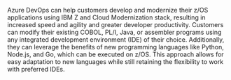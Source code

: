 Azure DevOps can help customers develop and modernize their z/OS applications using IBM Z and Cloud Modernization stack, resulting in increased speed and agility and greater developer productivity. Customers can modify their existing COBOL, PL/I, Java, or assembler programs using any integrated development environment (IDE) of their choice. Additionally, they can leverage the benefits of new programming languages like Python, Node.js, and Go, which can be executed on z/OS. This approach allows for easy adaptation to new languages while still retaining the flexibility to work with preferred IDEs.